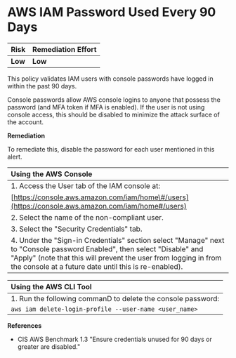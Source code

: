 # AWS IAM Password Used Every 90 Days

| Risk    | Remediation Effort |
| :------ | :----------------- |
| **Low** | **Low**            |

This policy validates IAM users with console passwords have logged in within the past 90 days.

Console passwords allow AWS console logins to anyone that possess the password \(and MFA token if MFA is enabled\). If the user is not using console access, this should be disabled to minimize the attack surface of the account.

**Remediation**

To remediate this, disable the password for each user mentioned in this alert.

| Using the AWS Console                                                                                                                                                                                                                                 |
| :---------------------------------------------------------------------------------------------------------------------------------------------------------------------------------------------------------------------------------------------------- |
| 1. Access the User tab of the IAM console at:                                                                                                                                                                                                         |
| [https://console.aws.amazon.com/iam/home\#/users](https://console.aws.amazon.com/iam/home#/users)                                                                                                                                                     |
| 2. Select the name of the non-compliant user.                                                                                                                                                                                                         |
| 3. Select the "Security Credentials" tab.                                                                                                                                                                                                             |
| 4. Under the "Sign-in Credentials" section select "Manage" next to "Console password Enabled", then select "Disable" and "Apply" \(note that this will prevent the user from logging in from the console at a future date until this is re-enabled\). |

| Using the AWS CLI Tool                                       |
| :----------------------------------------------------------- |
| 1. Run the following commanD to delete the console password: |
| `aws iam delete-login-profile --user-name <user_name>`       |

**References**

- CIS AWS Benchmark 1.3 "Ensure credentials unused for 90 days or greater are disabled."
